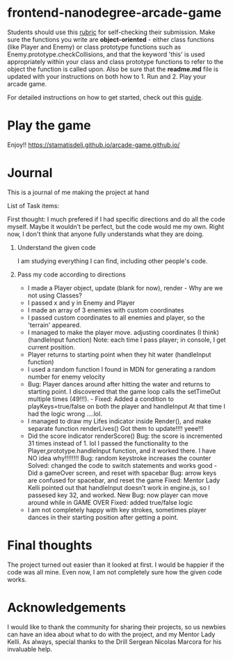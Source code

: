 **frontend-nanodegree-arcade-game**
===============================

Students should use this [rubric](https://review.udacity.com/#!/projects/2696458597/rubric) for self-checking their submission. Make sure the functions you write are **object-oriented** - either class functions (like Player and Enemy) or class prototype functions such as Enemy.prototype.checkCollisions, and that the keyword 'this' is used appropriately within your class and class prototype functions to refer to the object the function is called upon. Also be sure that the **readme.md** file is updated with your instructions on both how to 1. Run and 2. Play your arcade game.

For detailed instructions on how to get started, check out this [guide](https://docs.google.com/document/d/1v01aScPjSWCCWQLIpFqvg3-vXLH2e8_SZQKC8jNO0Dc/pub?embedded=true).

**Play the game**
=====================
Enjoy!!
https://stamatisdeli.github.io/arcade-game.github.io/

**Journal**
================
This is a journal of me making the project at hand

List of Task items:

First thought: I much prefered if I had specific directions and do all the code myself.
Maybe it wouldn't be perfect, but the code would me my own.
Right now, I don't think that anyone fully understands what they are doing.

1. Understand the given code
    
    I am studying everything I can find, including other people's code.

2. Pass my code according to directions
    - I made a Player object, update (blank for now), render - Why are we not using Classes?
    - I passed x and y in Enemy and Player
    - I made an array of 3 enemies with custom coordinates
    - I passed custom coordinates to all enemies and player, so the 'terrain' appeared.
    - I managed to make the player move. adjusting coordinates (I think)(handleInput function)
        Note: each time I pass player; in console, I get current position.
    - Player returns to starting point when they hit water (handleInput function)
    - I used a random function I found in MDN for generating a random number for enemy velocity
    - Bug: Player dances around after hitting the water and returns to starting point.
        I discovered that the game loop calls the setTimeOut multiple times (49!!!).
            - Fixed: Added a condition to playKeys=true/false on both the player and handleInput
                At that time I had the logic wrong ....lol.
    - I managed to draw my Lifes indicator inside Render(), and make separate function renderLives()
        Got them to update!!!! yeee!!!
    - Did the score indicator renderScore()
        Bug: the score is incremented 31 times instead of 1. lol
        I passed the functionality to the Player,prototype.handleInput function, and it worked there. I have NO idea why!!!!!!!!
            Bug: random keystroke increases the counter
                Solved: changed the code to switch statements and works good
    -Did a gameOver screen, and reset with spacebar
        Bug: arrow keys are confused for spacebar, and reset the game
            Fixed: Mentor Lady Kelli pointed out that handleInput doesn't work in engine.js, so I passesed key 32, and worked.
                 New Bug: now player can move around while in GAME OVER
                    Fixed: added true/false logic
    - I am not completely happy with key strokes, sometimes player dances in their starting position after getting a point.


**Final thoughts**
================
The project turned out easier than it looked at first. I would be happier if the code was all mine.
Even now, I am not completely sure how the given code works.


**Acknowledgements**
=====================
I would like to thank the community for sharing their projects, so us newbies
can have an idea about what to do with the project, and my Mentor Lady Kelli.
As always, special thanks to the Drill Sergean Nicolas Marcora for his invaluable help.